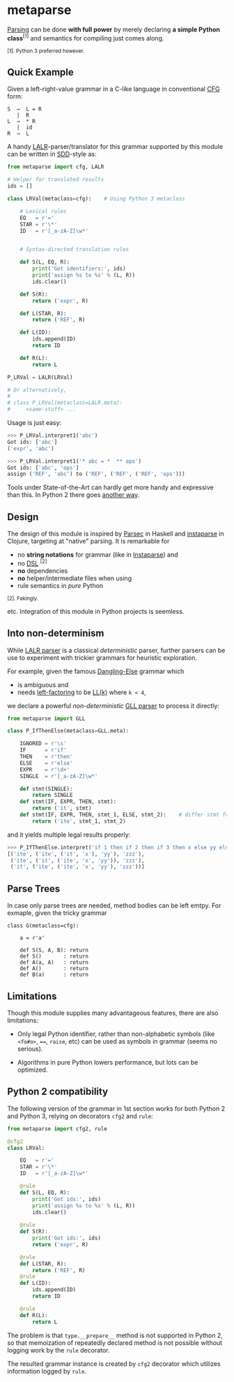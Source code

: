 metaparse
=====

[Parsing][] can be done **with full power** by merely declaring **a simple Python class**<sup>[1]</sup> and semantics for compiling just comes along.

<sub>[1]. Python 3 preferred however.</sub>

## Quick Example

Given a left-right-value grammar in a C-like language in conventional [CFG][CFG] form:

```
S  →  L = R
   |  R
L  →  * R
   |  id
R  →  L
```

A handy [LALR]-parser/translator for this grammar supported by this module can be written in [SDD]-style as:

``` python
from metaparse import cfg, LALR

# Helper for translated results
ids = []

class LRVal(metaclass=cfg):    # Using Python 3 metaclass

    # Lexical rules
    EQ   = r'='
    STAR = r'\*'
    ID   = r'[_a-zA-Z]\w*'


    # Syntax-directed translation rules

    def S(L, EQ, R):
        print('Got identifiers:', ids)
        print('assign %s to %s' % (L, R))
        ids.clear()

    def S(R):
        return ('expr', R)

    def L(STAR, R):
        return ('REF', R)

    def L(ID):
        ids.append(ID)
        return ID

    def R(L):
        return L

P_LRVal = LALR(LRVal)

# Or alternatively, 
#
# class P_LRVal(metaclass=LALR.meta):
#     <same-stuff> ...
```

Usage is just easy:

``` python
>>> P_LRVal.interpret1('abc')
Got ids: ['abc']
('expr', 'abc')

>>> P_LRVal.interpret1('* abc = *  ** ops')
Got ids: ['abc', 'ops']
assign ('REF', 'abc') to ('REF', ('REF', ('REF', 'ops')))
```

Tools under State-of-the-Art can hardly get more handy and expressive than this. In Python 2 there goes [another way](#python-2-compatibility).


## Design

<!-- 
This module provides:

- Elegant syntactic/semantic definition structure.
- Token, tokenizer, parse leaf/tree structure as well as parser interface.
- Parsing algorithms ([Earley], [GLR], [GLL], [LALR] etc.).

 -->
 <!-- The declaration style targets [Context-Free Grammars][CFG] with completeness check (such as detection of repeated declarations, non-reachable symbols, etc). To allow ultimate ease of use, the [BNF][BNF] grammar definition is approached by the Python `class` structure, where each method definition therein is both a **syntactic rule** associated with **semantic behavior**.
-->

The design of this module is inspired by [Parsec] in Haskell and [instaparse] in Clojure, targeting at "native" parsing. It is remarkable for

<!-- - *Pure* Python -->
* no **string notations** for grammar (like in [Instaparse][]) and
* no [DSL][] <sup>[2]</sup>
* **no** dependencies
* **no** helper/intermediate files when using
* rule semantics in *pure* Python

<sub>[2]. Fakingly.</sub>

etc. Integration of this module in Python projects is seemless.

## Into non-determinism

While [LALR parser][LALR] is a classical *deterministic* parser, further parsers can be use to experiment with trickier grammars for heuristic exploration.

For example, given the famous [Dangling-Else](https://en.wikipedia.org/wiki/Dangling_else) grammar which

- is ambiguous and
- needs [left-factoring][LF] to be [LL(k)][LL] where `k < 4`,

<!-- Thanks to the powerful [GLL] algorithm, there is no need for **full backtracking**, which is a serious headache when designing performant and practical [LL(1)][LL] grammars. Even the highly notable [Parsec] in Haskell [cannot handle this with ease](http://hackage.haskell.org/package/parsec-3.1.11/docs/Text-Parsec-Prim.html#v:try).
-->

we declare a powerful *non-deterministic* [GLL parser][Gll] to process it directly:
``` python
from metaparse import GLL

class P_IfThenElse(metaclass=GLL.meta):

    IGNORED = r'\s'
    IF      = r'if'
    THEN    = r'then'
    ELSE    = r'else'
    EXPR    = r'\d+'
    SINGLE  = r'[_a-zA-Z]\w*'

    def stmt(SINGLE):
        return SINGLE
    def stmt(IF, EXPR, THEN, stmt):
        return ('it', stmt)
    def stmt(IF, EXPR, THEN, stmt_1, ELSE, stmt_2):    # differ stmt from stmt in param list
        return ('ite', stmt_1, stmt_2)
```
and it yields multiple legal results properly:

``` python
>>> P_IfThenElse.interpret('if 1 then if 2 then if 3 then x else yy else zzz')
[('ite', ('ite', ('it', 'x'), 'yy'), 'zzz'),
 ('ite', ('it', ('ite', 'x', 'yy')), 'zzz'),
 ('it', ('ite', ('ite', 'x', 'yy'), 'zzz'))]
```

## Parse Trees

In case only parse trees are needed, method bodies can be left emtpy. For exmaple, given the tricky grammar

```
class G(metaclass=cfg):

    a = r'a'
    
    def S(S, A, B): return
    def S()       : return
    def A(a, A)   : return
    def A()       : return
    def B(a)      : return
```


## Limitations

Though this module supplies many advantageous features, there are also limitations:

- Only legal Python identifier, rather than non-alphabetic symbols (like `<fo#o>`, `==`, `raise`, etc) can be used as symbols in grammar (seems no serious).

- Algorithms in pure Python lowers performance, but lots can be optimized. 


## Python 2 compatibility

The following version of the grammar in 1st section works for both Python 2 and Python 3, relying on decorators `cfg2` and `rule`:

``` python
from metaparse import cfg2, rule

@cfg2
class LRVal:

    EQ   = r'='
    STAR = r'\*'
    ID   = r'[_a-zA-Z]\w*'

    @rule
    def S(L, EQ, R):
        print('Got ids:', ids)
        print('assign %s to %s' % (L, R))
        ids.clear()
        
    @rule
    def S(R):
        print('Got ids:', ids)
        return ('expr', R)

    @rule
    def L(STAR, R):
        return ('REF', R)
    @rule
    def L(ID):
        ids.append(ID)
        return ID

    @rule
    def R(L):
        return L
```

The problem is that `type.__prepare__` method is not supported in Python 2, so that memoization of repeatedly declared method is not possible without logging work by the `rule` decorator. 

The resulted grammar instance is created by `cfg2` decorator which utilizes information logged by `rule`.

[Parsing]: https://en.wikipedia.org/wiki/Parsing "Parsing"
[DSL]: https://en.wikipedia.org/wiki/Domain-specific_language "Domain-specific Language"
[BNF]: https://en.wikipedia.org/wiki/Backus%E2%80%93Naur_Form "Backus-Naur From"
[Earley]: https://en.wikipedia.org/wiki/Earley_parser "Earley"
[LL]: https://en.wikipedia.org/wiki/LL_parser "Left-to-right, Leftmost-derivation"
[GLL]: http://dotat.at/tmp/gll.pdf "General Left-to-right, Leftmost-derivation"
[GLR]: https://en.wikipedia.org/wiki/GLR_parser "General Left-to-right, Rightmost derivation"
[LALR]: https://en.wikipedia.org/wiki/LALR_parser "Look-Ahead Left-to-right, Rightmost-derivation"
[CFG]: https://en.wikipedia.org/wiki/Context-free_grammar "Context-free Grammar"
[Yacc]: https://en.wikipedia.org/wiki/Yacc "Yet Another Compiler Compiler"
[Bison]: https://en.wikipedia.org/wiki/GNU_bison "Bison"
[Parsec]: http://book.realworldhaskell.org/read/using-parsec.html "Parsec"
[instaparse]: https://github.com/Engelberg/instaparse "Instaparse"
[SDD]: https://en.wikipedia.org/wiki/Syntax-directed_translation "Syntax-directed Translation"
[LF]: http://www.csd.uwo.ca/~moreno//CS447/Lectures/Syntax.html/node9.html "Left-factoring"
